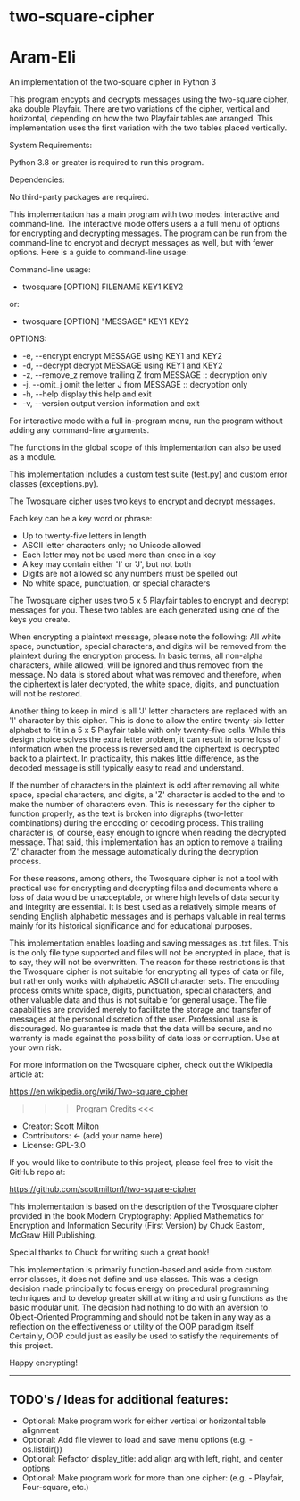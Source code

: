# two-square-cipher
# Aram-Eli 
An implementation of the two-square cipher in Python 3

This program encypts and decrypts messages using the two-square cipher,
aka double Playfair. There are two variations of the cipher, vertical
and horizontal, depending on how the two Playfair tables are arranged.
This implementation uses the first variation with the two tables 
placed vertically.

System Requirements:

Python 3.8 or greater is required to run this program.

Dependencies:

No third-party packages are required.

This implementation has a main program with two modes: interactive and
command-line. The interactive mode offers users a a full menu of 
options for encrypting and decrypting messages. The program can be
run from the command-line to encrypt and decrypt messages as well, but
with fewer options. Here is a guide to command-line usage:

Command-line usage: 
* twosquare [OPTION] FILENAME KEY1 KEY2

or:
* twosquare [OPTION] "MESSAGE" KEY1 KEY2
    
OPTIONS: 
* -e, --encrypt  encrypt MESSAGE using KEY1 and KEY2
* -d, --decrypt  decrypt MESSAGE using KEY1 and KEY2
* -z, --remove_z remove trailing Z from MESSAGE :: decryption only
* -j, --omit_j   omit the letter J from MESSAGE :: decryption only
* -h, --help     display this help and exit
* -v, --version  output version information and exit
    
For interactive mode with a full in-program menu, run the program 
without adding any command-line arguments.

The functions in the global scope of this implementation can
also be used as a module.

This implementation includes a custom test suite (test.py) and
custom error classes (exceptions.py).

The Twosquare cipher uses two keys to encrypt and decrypt messages.
 
Each key can be a key word or phrase:
* Up to twenty-five letters in length
* ASCII letter characters only; no Unicode allowed
* Each letter may not be used more than once in a key
* A key may contain either 'I' or 'J', but not both
* Digits are not allowed so any numbers must be spelled out
* No white space, punctuation, or special characters
 
The Twosquare cipher uses two 5 x 5 Playfair tables to
encrypt and decrypt messages for you. These two tables
are each generated using one of the keys you create.
 
When encrypting a plaintext message, please note the 
following: All white space, punctuation, special characters,
and digits will be removed from the plaintext during the 
encryption process. In basic terms, all non-alpha characters,
while allowed, will be ignored and thus removed from the 
message. No data is stored about what was removed and 
therefore, when the ciphertext is later decrypted, the white
space, digits, and punctuation will not be restored.
 
Another thing to keep in mind is all 'J' letter characters are
replaced with an 'I' character by this cipher. This is done to allow
the entire twenty-six letter alphabet to fit in a 5 x 5 Playfair
table with only twenty-five cells. While this design choice solves
the extra letter problem, it can result in some loss of information
when the process is reversed and the ciphertext is decrypted back 
to a plaintext. In practicality, this makes little difference, as
the decoded message is still typically easy to read and understand. 
 
If the number of characters in the plaintext is odd after 
removing all white space, special characters, and digits, a 
'Z' character is added to the end to make the number of 
characters even. This is necessary for the cipher to function
properly, as the text is broken into digraphs (two-letter 
combinations) during the encoding or decoding process. This
trailing character is, of course, easy enough to ignore when
reading the decrypted message. That said, this implementation 
has an option to remove a trailing 'Z' character from the
message automatically during the decryption process.
 
For these reasons, among others, the Twosquare cipher is not
a tool with practical use for encrypting and decrypting files
and documents where a loss of data would be unacceptable, or 
where high levels of data security and integrity are 
essential. It is best used as a relatively simple means of 
sending English alphabetic messages and is perhaps valuable 
in real terms mainly for its historical significance and for 
educational purposes.
 
This implementation enables loading and saving messages as .txt 
files. This is the only file type supported and files will not be
encrypted in place, that is to say, they will not be overwritten.
The reason for these restrictions is that the Twosquare cipher is
not suitable for encrypting all types of data or file, but rather 
only works with alphabetic ASCII character sets. The encoding 
process omits white space, digits, punctuation, special characters,
and other valuable data and thus is not suitable for general usage.
The file capabilities are provided merely to facilitate the storage
and transfer of messages at the personal discretion of the user.
Professional use is discouraged. No guarantee is made that the data
will be secure, and no warranty is made against the possibility of 
data loss or corruption. Use at your own risk.

For more information on the Twosquare cipher, check out
the Wikipedia article at: 

https://en.wikipedia.org/wiki/Two-square_cipher
 
>>> Program Credits <<<
* Creator: Scott Milton
* Contributors: <- (add your name here)
* License: GPL-3.0

If you would like to contribute to this project,
please feel free to visit the GitHub repo at: 

https://github.com/scottmilton1/two-square-cipher
 
This implementation is based on the description of the 
Twosquare cipher provided in the book Modern Cryptography:
Applied Mathematics for Encryption and Information Security
(First Version) by Chuck Eastom, McGraw Hill Publishing.

Special thanks to Chuck for writing such a great book!

This implementation is primarily function-based and aside from custom
error classes, it does not define and use classes. This was a design
decision made principally to focus energy on procedural programming 
techniques and to develop greater skill at writing and using functions 
as the basic modular unit. The decision had nothing to do with an
aversion to Object-Oriented Programming  and should not be taken
in any way as a reflection on the effectiveness or utility of the OOP
paradigm itself. Certainly, OOP could just as easily be used to 
satisfy the requirements of this project.


Happy encrypting!

----- ----- -----

TODO's / Ideas for additional features:
--------------------------------------
* Optional: Make program work for either vertical or horizontal table alignment
* Optional: Add file viewer to load and save menu options (e.g. - os.listdir())
* Optional: Refactor display_title: add align arg with left, right, and center options
* Optional: Make program work for more than one cipher: (e.g. -	Playfair, Four-square, etc.)

